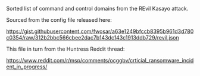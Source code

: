 Sorted list of command and control domains from the REvil Kasayo attack.

Sourced from the config file released here:

  https://gist.githubusercontent.com/fwosar/a63e1249bfccb8395b961d3d780c0354/raw/312b2bbc566cbee2dac7b143dc143c1913ddb729/revil.json

This file in turn from the Huntress Reddit thread:

  https://www.reddit.com/r/msp/comments/ocggbv/crticial_ransomware_incident_in_progress/
